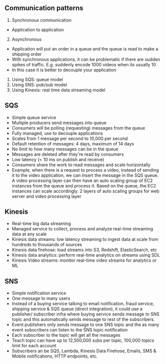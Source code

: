 ## Communication patterns
1. Synchronous communication 
* Application to application
2. Asynchronous 
* Application will put an order in a queue and the queue is read to make a shipping order
* With synchronous applications, it can be problematic if there are sudden spikes of traffic. E.g. suddenly encode 1000 videos when its usually 10
* In this case it is better to decouple your application
1. Using SQS: queue model
2. Using SNS: pub/sub model
3. Using Kinesis: real time data streaming model

## SQS
* Simple queue service
* Multiple producers send messages into queue 
* Consumers will be polling (requesting) messages from the queue
* Fully managed, use to decouple applications
* Scales from 1 message per second to 10,000 per second 
* Default retention of messages: 4 days, maximum of 14 days
* No limit to how many messages can be in the queue 
* Messages are deleted after they're read by consumers
* Low latency (< 10 ms on publish and receive)
* Consumers share the work to read messages and scale horizontally
* Example, when there is a request to process a video, instead of sending it to the video application, we can insert the message in the SQS queue. A video processing layer can then have an auto scaling group of EC2 instances from the queue and process it. Based on the queue, the EC2 instances can scale accordingly. 2 layers of auto scaling groups for web server and video processing layer

## Kinesis 
* Real-time big data streaming
* Managed service to collect, process and analyze real-time streaming data at any scale
* Kinesis data streams: low latency streaming to ingest data at scale from hundreds to thousands of sources
* Kinesis data firehose: load streams into S3, Redshift, ElasticSearch, etc
* Kinesis data analytics: perform real-time analytics on streams using SDL
* Kinesis Video streams: monitor real-time video streams for analytics or ML

## SNS
* Simple notification service
* One message to many users
* Instead of a buying service talking to email notification, fraud service, shipping service & SQS queue (direct integration), it could use a publisher/ subscriber infra where buying service sends message to SNS topic and this automatically sends message to rest of the subscribers.
* Event publishers only sends message to one SNS topic and the as many event subscribers can listen to the SNS topic notification
* Each subscriber to the topic will get all the messages
* Teach topic can have up to 12,500,000 subs per topic, 100,000 topics limit for each account
* Subscribers an be SQS, Lambda, Kinesis Data Firehose, Emails, SMS & Mobile notifications, HTTP endpoints, etc.
